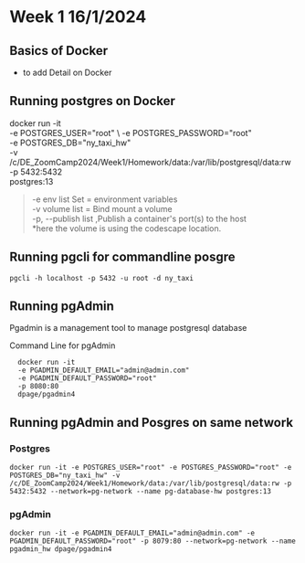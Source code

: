 # Week 1 16/1/2024
## Basics of Docker
* to add Detail on Docker

## Running postgres on Docker 
docker run -it \
  -e POSTGRES_USER="root" \ 
  -e POSTGRES_PASSWORD="root" \
  -e POSTGRES_DB="ny_taxi_hw" \
  -v /c/DE_ZoomCamp2024/Week1/Homework/data:/var/lib/postgresql/data:rw \
  -p 5432:5432 \
  postgres:13

> -e env list Set = environment variables\
> -v volume list = Bind mount a volume\
> -p, --publish list ,Publish a container's port(s) to the host\
*here the volume is using the codescape location. 

## Running pgcli for commandline posgre
``` pgcli -h localhost -p 5432 -u root -d ny_taxi ```
## Running pgAdmin 
Pgadmin is a management tool to manage postgresql database 

Command Line for pgAdmin
```
  docker run -it 
  -e PGADMIN_DEFAULT_EMAIL="admin@admin.com" 
  -e PGADMIN_DEFAULT_PASSWORD="root" 
  -p 8080:80 
  dpage/pgadmin4 
```

## Running pgAdmin and Posgres on same network 
### Postgres
```
docker run -it -e POSTGRES_USER="root" -e POSTGRES_PASSWORD="root" -e POSTGRES_DB="ny_taxi_hw" -v /c/DE_ZoomCamp2024/Week1/Homework/data:/var/lib/postgresql/data:rw -p 5432:5432 --network=pg-network --name pg-database-hw postgres:13 
```
### pgAdmin
```
docker run -it -e PGADMIN_DEFAULT_EMAIL="admin@admin.com" -e PGADMIN_DEFAULT_PASSWORD="root" -p 8079:80 --network=pg-network --name pgadmin_hw dpage/pgadmin4
```



